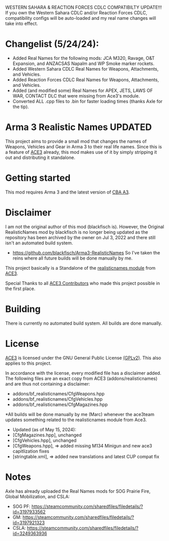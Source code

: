 WESTERN SAHARA & REACTION FORCES CDLC COMPATIBILTY UPDATE!!!
If you own the Western Sahara CDLC and/or Reaction Forces CDLC, compatibility configs will be auto-loaded and my real name changes will take into effect.

# Changelist (5/24/24):
- Added Real Names for the following mods: JCA M320, Ravage, O&T Expansion, and ANZACSAS Napalm and WP Smoke marker rockets.
- Added Western Sahara CDLC Real Names for Weapons, Attachments, and Vehicles.
- Added Reaction Forces CDLC Real Names for Weapons, Attachments, and Vehicles.
- Added (and modified some) Real Names for APEX, JETS, LAWS OF WAR, CONTACT DLC that were missing from Ace3's module.
- Converted ALL .cpp files to .bin for faster loading times (thanks Axle for the tip).

# Arma 3 Realistic Names UPDATED

This project aims to provide a small mod that changes the names of Weapons, Vehicles and Gear in Arma 3 to their real life names. Since this is a feature of [ACE3](https://github.com/acemod/ACE3) already, this mod makes use of it by simply stripping it out and distributing it standalone. 

# Getting started

This mod requires Arma 3 and the latest version of <a href="https://github.com/CBATeam/CBA_A3/releases">CBA A3</a>.

# Disclaimer

I am not the original author of this mod (blackfisch is). However, the Original RealisticNames mod by blackfisch is no longer being updated as the repository has been archived by the owner on Jul 3, 2022 and there still isn't an automated build system. 
- https://github.com/blackfisch/Arma3-RealisticNames
So I've taken the reins where all future builds will be done manually by me.

This project basically is a Standalone of the [realisticnames module](https://github.com/acemod/ACE3/tree/master/addons/realisticnames) from [ACE3](https://github.com/acemod/ACE3).

Special Thanks to all [ACE3 Contributors](https://github.com/acemod/ACE3/blob/master/AUTHORS.txt) who made this project possible in the first place.

# Building

There is currently no automated build system. All builds are done manually. 

# License

[ACE3](https://github.com/acemod/ACE3) is licensed under the GNU General Public License [(GPLv2)](LICENSE). This also applies to this project.

In accordance with the license, every modified file has a disclaimer added. The following files are an exact copy from ACE3 (addons/realisticnames) and are thus not containing a disclaimer:

- addons/bf_realisticnames/CfgWeapons.hpp
- addons/bf_realisticnames/CfgVehicles.hpp
- addons/bf_realisticnames/CfgMagazines.hpp

*All builds will be done manually by me (Marc) whenever the ace3team updates something related to the realisticnames module from Ace3.
- Updated (as of May 15, 2024):
 - [CfgMagazines.hpp], unchanged
 - [CfgVehicles.hpp], unchanged
 - [CfgWeapons.hpp], => added missing M134 Minigun and new ace3 capitlization fixes
 - [stringtable.xml], => added new translations and latest CUP compat fix

# Notes
Axle has already uploaded the Real Names mods for SOG Prairie Fire, Global Mobilization, and CSLA:
- SOG PF: https://steamcommunity.com/sharedfiles/filedetails/?id=3197933562
- GM: https://steamcommunity.com/sharedfiles/filedetails/?id=3197921323
- CSLA: https://steamcommunity.com/sharedfiles/filedetails/?id=3249363936